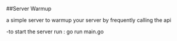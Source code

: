 ##Server Warmup

a simple server to warmup your server by frequently calling the api 

-to start the server run :
go run main.go